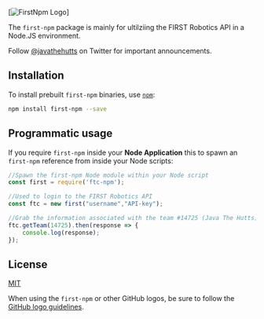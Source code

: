 [![FirstNpm Logo](https://javathehutts.org/wp-content/uploads/elementor/thumbs/firstnpm2-p035r65fm6y9poa8z8ycx986j4qlq0bbghxd4ba27u.png)]

The ```first-npm``` package is mainly for ultilziing the FIRST Robotics API in a Node.JS environment.

Follow [@javathehutts](https://twitter.com/javathehutts) on Twitter for important
announcements.


## Installation

To install prebuilt ``first-npm`` binaries, use [`npm`](https://docs.npmjs.com/):

```sh
npm install first-npm --save
```




## Programmatic usage

If you require `first-npm` inside
your **Node Application** this to spawn an ```first-npm``` reference from inside your Node scripts:

```javascript
//Spawn the first-npm Node module within your Node script
const first = require('ftc-npm');

//Used to login to the FIRST Robotics API
const ftc = new first("username","API-key"); 

//Grab the information associated with the team #14725 (Java The Hutts)
ftc.getTeam(14725).then(response => {
    console.log(response);
});
```


## License

[MIT](https://github.com/electron/electron/blob/master/LICENSE)

When using the ```first-npm``` or other GitHub logos, be sure to follow the [GitHub logo guidelines](https://github.com/logos).
